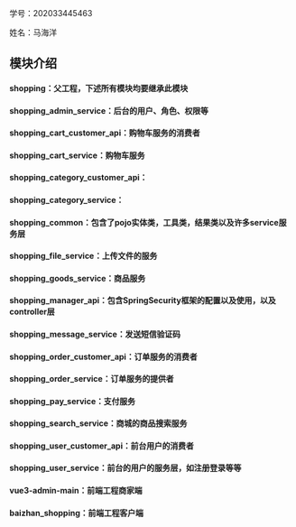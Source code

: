 学号：202033445463

姓名：马海洋


## 模块介绍
#### shopping：父工程，下述所有模块均要继承此模块
#### shopping_admin_service：后台的用户、角色、权限等
#### shopping_cart_customer_api：购物车服务的消费者

#### shopping_cart_service：购物车服务
#### shopping_category_customer_api：
#### shopping_category_service：
#### shopping_common：包含了pojo实体类，工具类，结果类以及许多service服务层
#### shopping_file_service：上传文件的服务
#### shopping_goods_service：商品服务
#### shopping_manager_api：包含SpringSecurity框架的配置以及使用，以及controller层
#### shopping_message_service：发送短信验证码
#### shopping_order_customer_api：订单服务的消费者
#### shopping_order_service：订单服务的提供者
#### shopping_pay_service：支付服务
#### shopping_search_service：商城的商品搜索服务
#### shopping_user_customer_api：前台用户的消费者
#### shopping_user_service：前台的用户的服务层，如注册登录等等
#### vue3-admin-main：前端工程商家端
#### baizhan_shopping：前端工程客户端


